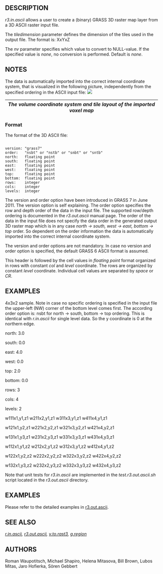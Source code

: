 
## DESCRIPTION

*r3.in.ascii* allows a user to create a (binary) GRASS 3D raster map
layer from a 3D ASCII raster input file.

The *tiledimension* parameter defines the dimension of the tiles
used in the output file. The format is: XxYxZ

The *nv* parameter specifies which value to convert to NULL-value.
If the specified value is *none*, no conversion is performed.
Default is *none*.

## NOTES

The data is automatically imported into the correct internal coordinate system,
that is visualized in the following picture, independently from the specified
ordering in the ASCII input file:
![](raster3d_layout.png)

| *The volume coordinate system and tile layout of the imported voxel map* |
| --- |

### Format

The format of the 3D ASCII file:

```

version: "grass7"
order:   "nsbt" or "nstb" or "snbt" or "sntb"
north:   floating point
south:   floating point
east:    floating point
west:    floating point
top:     floating point
bottom:  floating point
rows:    integer
cols:    integer
levels:  integer

```

The version and order option have been introduced in GRASS 7 in June 2011.
The version option is self explaining. The order option specifies the row
and depth order of the data in the input file.
The supported row/depth ordering is documented in the *r3.out.ascii*
manual page. The order of the data in the input file does not specify the
data order in the generated output 3D raster map which is in any case
*north -> south, west -> east, bottom -> top* order.
So dependent on the order information the data is automatically imported
into the correct internal coordinate system.

The version and order options are not mandatory. In case no version and
order option is specified, the default GRASS 6 ASCII format is assumed.

This header is followed by the cell values in *floating point* format
organized in rows with constant *col* and *level* coordinate.
The rows are organized by constant *level* coordinate. Individual cell
values are separated by *space* or *CR*.

## EXAMPLES

4x3x2 sample. Note in case no specific ordering is specified in the input
file the upper-left (NW) corner of the bottom level comes first. The according
order option is: nsbt for north -> south, bottom -> top ordering. This is
identical with *r.in.ascii* for single level data. So the y coordinate
is 0 at the northern edge.

north: 3.0

south: 0.0

east: 4.0

west: 0.0

top: 2.0

bottom: 0.0

rows: 3

cols: 4

levels: 2

w111x1,y1,z1 w211x2,y1,z1 w311x3,y1,z1 w411x4,y1,z1

w121x1,y2,z1 w221x2,y2,z1 w321x3,y2,z1 w421x4,y2,z1

w131x1,y3,z1 w231x2,y3,z1 w331x3,y3,z1 w431x4,y3,z1

w112x1,y1,z2 w212x2,y1,z2 w312x3,y1,z2 w412x4,y1,z2

w122x1,y2,z2 w222x2,y2,z2 w322x3,y2,z2 w422x4,y2,z2

w132x1,y3,z2 w232x2,y3,z2 w332x3,y3,z2 w432x4,y3,z2

Note that unit tests for *r3.in.ascii* are implemented in the
*test.r3.out.ascii.sh* script located in the
*r3.out.ascii* directory.

## EXAMPLES

Please refer to the detailed examples in
[r3.out.ascii](r3.out.ascii.html).

## SEE ALSO

*[r.in.ascii](r.in.ascii.html),
[r3.out.ascii](r3.out.ascii.html),
[v.to.rast3](v.to.rast3.html),
[g.region](g.region.html)*

## AUTHORS

Roman Waupotitsch, Michael Shapiro,
Helena Mitasova, Bill Brown, Lubos Mitas, Jaro Hofierka, Sören Gebbert
